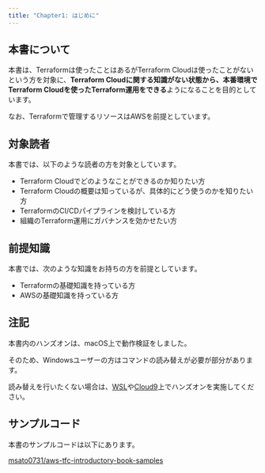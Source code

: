 ```yaml
---
title: "Chapter1: はじめに"
---
```


## 本書について

本書は、Terraformは使ったことはあるがTerraform Cloudは使ったことがないという方を対象に、**Terraform Cloudに関する知識がない状態から、本番環境でTerraform Cloudを使ったTerraform運用をできる**ようになることを目的としています。

なお、Terraformで管理するリソースはAWSを前提としています。

## 対象読者

本書では、以下のような読者の方を対象としています。

- Terraform Cloudでどのようなことができるのか知りたい方
- Terraform Cloudの概要は知っているが、具体的にどう使うのかを知りたい方
- TerraformのCI/CDパイプラインを検討している方
- 組織のTerraform運用にガバナンスを効かせたい方

## 前提知識

本書では、次のような知識をお持ちの方を前提としています。

- Terraformの基礎知識を持っている方
- AWSの基礎知識を持っている方

## 注記

本書内のハンズオンは、macOS上で動作検証をしました。

そのため、Windowsユーザーの方はコマンドの読み替えが必要が部分があります。

読み替えを行いたくない場合は、[WSL](https://learn.microsoft.com/ja-jp/windows/wsl/install)や[Cloud9](https://aws.amazon.com/jp/cloud9/)上でハンズオンを実施してください。

## サンプルコード

本書のサンプルコードは以下にあります。

[msato0731/aws-tfc-introductory-book-samples](https://github.com/msato0731/aws-tfc-introductory-book-samples)